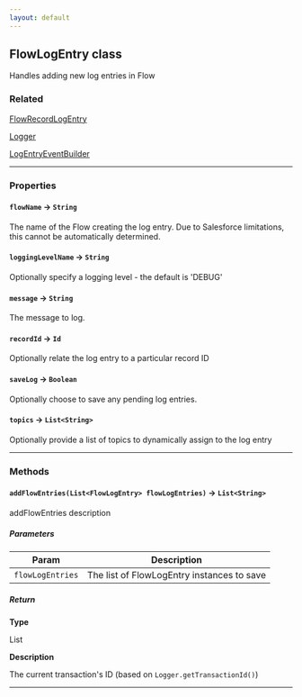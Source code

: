```yaml
---
layout: default
---
```


## FlowLogEntry class

Handles adding new log entries in Flow

### Related

[FlowRecordLogEntry](NebulaLogger/logger-engine/FlowRecordLogEntry)

[Logger](NebulaLogger/logger-engine/Logger)

[LogEntryEventBuilder](NebulaLogger/logger-engine/LogEntryEventBuilder)

---

### Properties

#### `flowName` → `String`

The name of the Flow creating the log entry. Due to Salesforce limitations, this cannot be automatically determined.

#### `loggingLevelName` → `String`

Optionally specify a logging level - the default is 'DEBUG'

#### `message` → `String`

The message to log.

#### `recordId` → `Id`

Optionally relate the log entry to a particular record ID

#### `saveLog` → `Boolean`

Optionally choose to save any pending log entries.

#### `topics` → `List<String>`

Optionally provide a list of topics to dynamically assign to the log entry

---

### Methods

#### `addFlowEntries(List<FlowLogEntry> flowLogEntries)` → `List<String>`

addFlowEntries description

##### Parameters

| Param            | Description                                |
| ---------------- | ------------------------------------------ |
| `flowLogEntries` | The list of FlowLogEntry instances to save |

##### Return

**Type**

List<String>

**Description**

The current transaction's ID (based on `Logger.getTransactionId()`)

---
